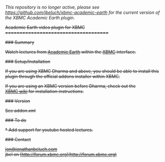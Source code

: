 *This repository is no longer active, please see 
https://github.com/jbeluch/xbmc-academic-earth for the current version of the 
XBMC Academic Earth plugin.*



<del>Academic Earth video plugin for XBMC</del>
<del>====================================

<del>### Summary

<del>Watch lectures from [Academic Earth](http://academicearth.org) within 
the [XBMC](http://xbmc.org) interface.</del>

<del>### Setup/Installation</del>

<del>If you are using XBMC Dharma and above, you should be able to install
this plugin through the official addons installer within XBMC.</del>

<del>If you are using an XBMC version before Dharma, check out the  
[XBMC wiki](http://wiki.xbmc.org/?title=HOW-TO_install_and_use_plugins_in_XBMC)
for installation instructions.</del>

<del>### Version</del>

<del>See addon.xml</del>

<del>### To do</del>

<del>* Add support for youtube hosted lectures.</del>

<del>### Contact</del>

<del>jon@jonathanbeluch.com  
jbel on [http://forum.xbmc.org](http://forum.xbmc.org)</del>
